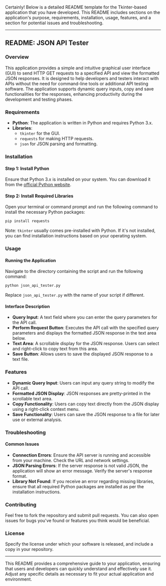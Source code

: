Certainly! Below is a detailed README template for the Tkinter-based application that you have developed. This README includes sections on the application's purpose, requirements, installation, usage, features, and a section for potential issues and troubleshooting.

---

## README: JSON API Tester

### Overview
This application provides a simple and intuitive graphical user interface (GUI) to send HTTP GET requests to a specified API and view the formatted JSON responses. It is designed to help developers and testers interact with APIs without the need for command-line tools or additional API testing software. The application supports dynamic query inputs, copy and save functionalities for the responses, enhancing productivity during the development and testing phases.

### Requirements
- **Python**: The application is written in Python and requires Python 3.x.
- **Libraries**:
  - `tkinter` for the GUI.
  - `requests` for making HTTP requests.
  - `json` for JSON parsing and formatting.

### Installation
#### Step 1: Install Python
Ensure that Python 3.x is installed on your system. You can download it from the [official Python website](https://www.python.org/downloads/).

#### Step 2: Install Required Libraries
Open your terminal or command prompt and run the following command to install the necessary Python packages:
```bash
pip install requests
```
Note: `tkinter` usually comes pre-installed with Python. If it's not installed, you can find installation instructions based on your operating system.

### Usage
#### Running the Application
Navigate to the directory containing the script and run the following command:
```bash
python json_api_tester.py
```
Replace `json_api_tester.py` with the name of your script if different.

#### Interface Description
- **Query Input**: A text field where you can enter the query parameters for the API call.
- **Perform Request Button**: Executes the API call with the specified query parameters and displays the formatted JSON response in the text area below.
- **Text Area**: A scrollable display for the JSON response. Users can select and right-click to copy text from this area.
- **Save Button**: Allows users to save the displayed JSON response to a text file.

### Features
- **Dynamic Query Input**: Users can input any query string to modify the API call.
- **Formatted JSON Display**: JSON responses are pretty-printed in the scrollable text area.
- **Copy Functionality**: Users can copy text directly from the JSON display using a right-click context menu.
- **Save Functionality**: Users can save the JSON response to a file for later use or external analysis.

### Troubleshooting
#### Common Issues
- **Connection Errors**: Ensure the API server is running and accessible from your machine. Check the URL and network settings.
- **JSON Parsing Errors**: If the server response is not valid JSON, the application will show an error message. Verify the server's response format.
- **Library Not Found**: If you receive an error regarding missing libraries, ensure that all required Python packages are installed as per the installation instructions.

### Contributing
Feel free to fork the repository and submit pull requests. You can also open issues for bugs you've found or features you think would be beneficial.

### License
Specify the license under which your software is released, and include a copy in your repository.

---

This README provides a comprehensive guide to your application, ensuring that users and developers can quickly understand and effectively use it. Adjust any specific details as necessary to fit your actual application and environment.